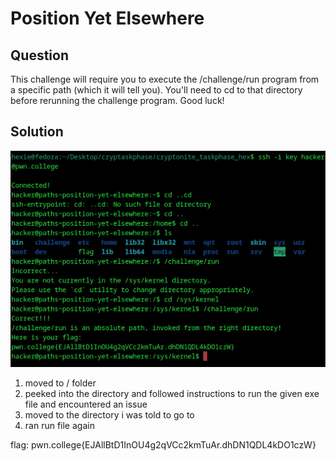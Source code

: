 # Position Yet Elsewhere
## Question
This challenge will require you to execute the /challenge/run program from a specific path (which it will tell you). You'll need to cd to that directory before rerunning the challenge program. Good luck!

## Solution
![](./images/6.jpg)
1. moved to / folder
2. peeked into the directory and followed instructions to run the given exe file and encountered an issue
3. moved to the directory i was told to go to
4. ran run file again

flag: pwn.college{EJAllBtD1InOU4g2qVCc2kmTuAr.dhDN1QDL4kDO1czW}
